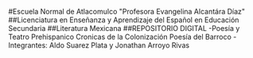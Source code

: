 #Escuela Normal de Atlacomulco "Profesora Evangelina Alcantára Díaz" 
##Licenciatura en Enseñanza y Aprendizaje del Español en Educación Secundaria 
##Literatura Mexicana 
##REPOSITORIO DIGITAL 
-Poesía y Teatro Prehispanico Cronicas de la Colonización Poesía del Barroco 
-Integrantes: Aldo Suarez Plata y Jonathan Arroyo Rivas  
